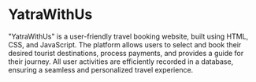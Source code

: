 # YatraWithUs
"YatraWithUs" is a user-friendly travel booking website, built using HTML, CSS, and JavaScript. The platform allows users to select and book their desired tourist destinations, process payments, and provides a guide for their journey. All user activities are efficiently recorded in a database, ensuring a seamless and personalized travel experience.
